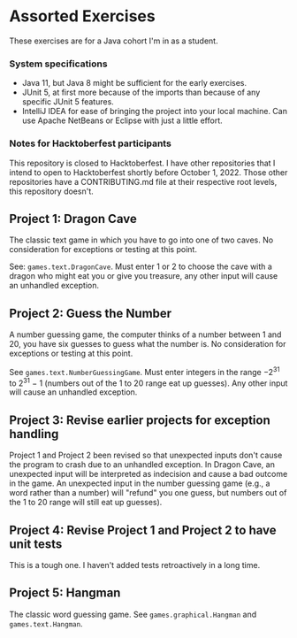 # Assorted Exercises

These exercises are for a Java cohort I'm in as a student.

### System specifications

* Java 11, but Java 8 might be sufficient for the early exercises. 
* JUnit 5, at first more because of the imports than because of any specific 
JUnit 5 features.
* IntelliJ IDEA for ease of bringing the project into your local machine. Can 
use Apache NetBeans or Eclipse with just a little effort.

### Notes for Hacktoberfest participants

This repository is closed to Hacktoberfest. I have other repositories that I 
intend to open to Hacktoberfest shortly before October 1, 2022. Those other 
repositories have a CONTRIBUTING.md file at their respective root levels, this 
repository doesn't.

## Project 1: Dragon Cave

The classic text game in which you have to go into one of two caves. No 
consideration for exceptions or testing at this point.

See: `games.text.DragonCave`. Must enter 1 or 2 to choose the cave with a dragon 
who might eat you or give you treasure, any other input will cause an unhandled 
exception.

## Project 2: Guess the Number

A number guessing game, the computer thinks of a number between 1 and 20, you 
have six guesses to guess what the number is. No consideration for exceptions or 
testing at this point.

See `games.text.NumberGuessingGame`. Must enter integers in the range 
&minus;2<sup>31</sup> to 2<sup>31</sup> &minus; 1 (numbers out of the 1 to 20 
range eat up guesses). Any other input will cause an unhandled exception.

## Project 3: Revise earlier projects for exception handling

Project 1 and Project 2 been revised so that unexpected inputs don't cause the 
program to crash due to an unhandled exception. In Dragon Cave, an unexpected 
input will be interpreted as indecision and cause a bad outcome in the game. 
An unexpected input in the number guessing game (e.g., a word rather than a 
number) will "refund" you one guess, but numbers out of the 1 to 20 range will 
still eat up guesses).

## Project 4: Revise Project 1 and Project 2 to have unit tests

This is a tough one. I haven't added tests retroactively in a long time.

## Project 5: Hangman

The classic word guessing game. See `games.graphical.Hangman` and 
`games.text.Hangman`.
